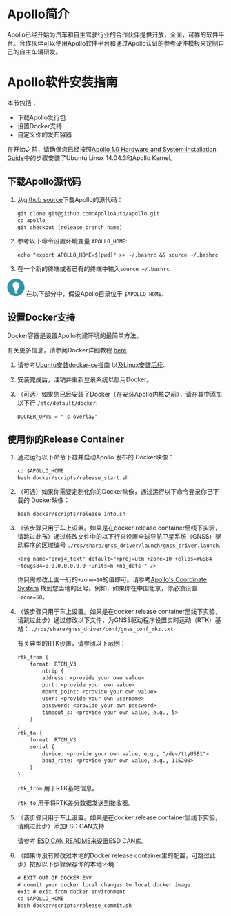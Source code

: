 # Apollo简介

Apollo已经开始为汽车和自主驾驶行业的合作伙伴提供开放，全面，可靠的软件平台。合作伙伴可以使用Apollo软件平台和通过Apollo认证的参考硬件模板来定制自己的自主车辆研发。

# Apollo软件安装指南

本节包括：

- 下载Apollo发行包
- 设置Docker支持
- 自定义你的发布容器

在开始之前，请确保您已经按照[Apollo 1.0 Hardware and System Installation Guide](https://github.com/ApolloAuto/apollo/blob/master/docs/quickstart/apollo_1_0_hardware_system_installation_guide.md#installing-the-software-for-the-ipc)中的步骤安装了Ubuntu Linux 14.04.3和Apollo Kernel。

## 下载Apollo源代码

1. 从[github source](https://github.com/ApolloAuto/apollo/)下载Apollo的源代码：

    ```
    git clone git@github.com:ApolloAuto/apollo.git
    cd apollo
    git checkout [release_branch_name]
    ```

2. 参考以下命令设置环境变量 `APOLLO_HOME`:

    ```
    echo "export APOLLO_HOME=$(pwd)" >> ~/.bashrc && source ~/.bashrc
    ```

3. 在一个新的终端或者已有的终端中输入`source ~/.bashrc`

![tip](images/tip_icon.png) 在以下部分中，假设Apollo目录位于 `$APOLLO_HOME`.

## 设置Docker支持

Docker容器是设置Apollo构建环境的最简单方法。

有关更多信息，请参阅Docker详细教程 [here](https://docs.docker.com/).

1. 请参考[Ubuntu安装docker-ce指南](https://docs.docker.com/install/linux/docker-ce/ubuntu)
以及[Linux安装后续](https://docs.docker.com/install/linux/linux-postinstall).

2. 安装完成后，注销并重新登录系统以启用Docker。

3. （可选）如果您已经安装了Docker（在安装Apollo内核之前），请在其中添加以下行 `/etc/default/docker`:

    ```
    DOCKER_OPTS = "-s overlay"
    ```

## 使用你的Release Container

1. 通过运行以下命令下载并启动Apollo 发布的 Docker映像：

    ```
    cd $APOLLO_HOME
    bash docker/scripts/release_start.sh
    ```

2. （可选）如果你需要定制化你的Docker映像，通过运行以下命令登录你已下载的 Docker映像：

    ```
    bash docker/scripts/release_into.sh
    ```

3. （该步骤只用于车上设置。如果是在docker release container里线下实验，请跳过此布）通过修改文件中的以下行来设置全球导航卫星系统（GNSS）驱动程序的区域编号 `./ros/share/gnss_driver/launch/gnss_driver.launch`.

    ```
    <arg name="proj4_text" default="+proj=utm +zone=10 +ellps=WGS84 +towgs84=0,0,0,0,0,0,0 +units=m +no_defs " />
    ```

    你只需修改上面一行的`+zone=10`的值即可。请参考[Apollo's Coordinate System](https://github.com/ApolloAuto/apollo/blob/master/docs/specs/coordination.pdf) 找到您当地的区号。例如，如果你在中国北京，你必须设置`+zone=50`。

5. （该步骤只用于车上设置。如果是在docker release container里线下实验，请跳过此步）通过修改以下文件，为GNSS驱动程序设置实时运动（RTK）基站：
   `./ros/share/gnss_driver/conf/gnss_conf_mkz.txt`

   有关典型的RTK设置，请参阅以下示例：

    ```
    rtk_from {
	    format: RTCM_V3
		    ntrip {
		    address: <provide your own value>
		    port: <provide your own value>
		    mount_point: <provide your own value>
		    user: <provide your own username>
		    password: <provide your own password>
		    timeout_s: <provide your own value, e.g., 5>
	    }
    }
    rtk_to {
	    format: RTCM_V3
	    serial {
		    device: <provide your own value, e.g., "/dev/ttyUSB1">
		    baud_rate: <provide your own value, e.g., 115200>
	    }
    }
    ```

    `rtk_from` 用于RTK基站信息。

    `rtk_to` 用于将RTK差分数据发送到接收器。

6. （该步骤只用于车上设置。如果是在docker release container里线下实验，请跳过此步）添加ESD CAN支持

    请参考 [ESD CAN README](https://github.com/ApolloAuto/apollo/blob/master/third_party/can_card_library/esd_can/README.md)来设置ESD CAN库。

7.  （如果你没有修改过本地的Docker release container里的配置，可跳过此步）按照以下步骤保存你的本地环境：

    ```
    # EXIT OUT OF DOCKER ENV
    # commit your docker local changes to local docker image.
    exit # exit from docker environment
    cd $APOLLO_HOME
    bash docker/scripts/release_commit.sh
    ```